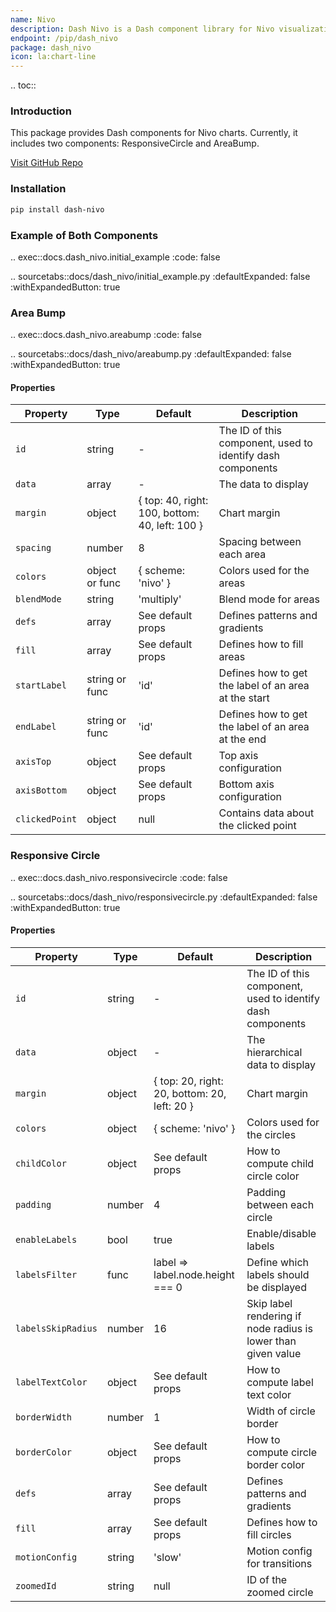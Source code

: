 ```yaml
---
name: Nivo
description: Dash Nivo is a Dash component library for Nivo visualizations.
endpoint: /pip/dash_nivo
package: dash_nivo
icon: la:chart-line
---
```


.. toc::

### Introduction

This package provides Dash components for Nivo charts. Currently, it includes two components: ResponsiveCircle and AreaBump.

[Visit GitHub Repo](https://github.com/pip-install-python/dash_nivo)

### Installation

```bash
pip install dash-nivo
```

### Example of Both Components
.. exec::docs.dash_nivo.initial_example
    :code: false

.. sourcetabs::docs/dash_nivo/initial_example.py
    :defaultExpanded: false
    :withExpandedButton: true

### Area Bump 
.. exec::docs.dash_nivo.areabump
    :code: false

.. sourcetabs::docs/dash_nivo/areabump.py
    :defaultExpanded: false
    :withExpandedButton: true

#### Properties

| Property       | Type             | Default                                      | Description                                      |
|----------------|------------------|----------------------------------------------|--------------------------------------------------|
| `id`           | string           | -                                            | The ID of this component, used to identify dash components |
| `data`         | array            | -                                            | The data to display                              |
| `margin`       | object           | { top: 40, right: 100, bottom: 40, left: 100 } | Chart margin                                     |
| `spacing`      | number           | 8                                            | Spacing between each area                        |
| `colors`       | object or func   | { scheme: 'nivo' }                           | Colors used for the areas                        |
| `blendMode`    | string           | 'multiply'                                   | Blend mode for areas                             |
| `defs`         | array            | See default props                            | Defines patterns and gradients                   |
| `fill`         | array            | See default props                            | Defines how to fill areas                        |
| `startLabel`   | string or func   | 'id'                                         | Defines how to get the label of an area at the start |
| `endLabel`     | string or func   | 'id'                                         | Defines how to get the label of an area at the end |
| `axisTop`      | object           | See default props                            | Top axis configuration                           |
| `axisBottom`   | object           | See default props                            | Bottom axis configuration                        |
| `clickedPoint` | object           | null                                         | Contains data about the clicked point            |

### Responsive Circle
.. exec::docs.dash_nivo.responsivecircle
    :code: false

.. sourcetabs::docs/dash_nivo/responsivecircle.py
    :defaultExpanded: false
    :withExpandedButton: true

#### Properties

  
| Property         | Type    | Default                                      | Description                                      |
|------------------|---------|----------------------------------------------|--------------------------------------------------|
| `id`             | string  | -                                            | The ID of this component, used to identify dash components |
| `data`           | object  | -                                            | The hierarchical data to display                 |
| `margin`         | object  | { top: 20, right: 20, bottom: 20, left: 20 } | Chart margin                                     |
| `colors`         | object  | { scheme: 'nivo' }                           | Colors used for the circles                      |
| `childColor`     | object  | See default props                            | How to compute child circle color                |
| `padding`        | number  | 4                                            | Padding between each circle                      |
| `enableLabels`   | bool    | true                                         | Enable/disable labels                            |
| `labelsFilter`   | func    | label => label.node.height === 0             | Define which labels should be displayed          |
| `labelsSkipRadius` | number | 16                                           | Skip label rendering if node radius is lower than given value |
| `labelTextColor` | object  | See default props                            | How to compute label text color                  |
| `borderWidth`    | number  | 1                                            | Width of circle border                           |
| `borderColor`    | object  | See default props                            | How to compute circle border color               |
| `defs`           | array   | See default props                            | Defines patterns and gradients                   |
| `fill`           | array   | See default props                            | Defines how to fill circles                      |
| `motionConfig`   | string  | 'slow'                                       | Motion config for transitions                    |
| `zoomedId`       | string  | null                                         | ID of the zoomed circle                          |


